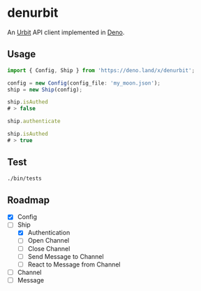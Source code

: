 # denurbit

An [Urbit](https://urbit.org/) API client implemented in [Deno](https://deno.land/).

## Usage

```ts
import { Config, Ship } from 'https://deno.land/x/denurbit';

config = new Config(config_file: 'my_moon.json');
ship = new Ship(config);

ship.isAuthed
# > false

ship.authenticate

ship.isAuthed
# > true
```

## Test

```sh
./bin/tests
```

## Roadmap

- [x] Config
- [ ] Ship
  - [x] Authentication
  - [ ] Open Channel
  - [ ] Close Channel
  - [ ] Send Message to Channel
  - [ ] React to Message from Channel
- [ ] Channel
- [ ] Message
